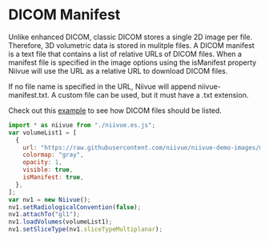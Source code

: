 # DICOM Manifest

Unlike enhanced DICOM, classic DICOM stores a single 2D image per file. Therefore, 3D volumetric data is stored in mulitple files. A DICOM manifest is a text file that contains a list of relative URLs of DICOM files. When a manifest file is specified in the image options using the isManifest property Niivue will use the URL as a relative URL to download DICOM files.

If no file name is specified in the URL, Niivue will append niivue-manifest.txt. A custom file can be used, but it must have a .txt extension.

Check out this [example](https://github.com/niivue/niivue-demo-images/blob/main/dicom/niivue-manifest.txt) to see how DICOM files should be listed.

```javascript
import * as niivue from "./niivue.es.js";
var volumeList1 = [
  {
    url: "https://raw.githubusercontent.com/niivue/niivue-demo-images/main/dicom/niivue-manifest.txt",
    colormap: "gray",
    opacity: 1,
    visible: true,
    isManifest: true,
  },
];
var nv1 = new Niivue();
nv1.setRadiologicalConvention(false);
nv1.attachTo("gl1");
nv1.loadVolumes(volumeList1);
nv1.setSliceType(nv1.sliceTypeMultiplanar);
```
